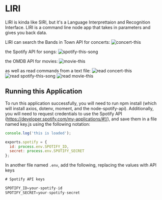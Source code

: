 # LIRI

LIRI is kinda like SIRI, but it's a Language Interprettaion and Recognition Interface. LIRI is a command line node app that takes in parameters and gives you back data.

LIRI can search the Bands in Town API for concerts:
![concert-this](../assets/images/concert.PNG)

the Spotify API for songs:
![spotify-this-song](../assets/images/spotify.PNG)

the OMDB API for movies:
![movie-this](../assets/images/movie.PNG)

as well as read commands from a text file:
![read concert-this](../assets/images/doit_1.PNG)
![read spotify-this-song](../assets/images/doit_2.PNG)
![read movie-this](../assets/images/doit_3.PNG)


## Running this Application
To run this application successfully, you will need to run npm install (which will install axios, dotenv, moment, and the node-spotify-api).
Additionally, you will need to request credentials to use the Spotify API (https://developer.spotify.com/my-applications/#!/), and save them in a file named key.js using the following notation:

```js
console.log('this is loaded');

exports.spotify = {
  id: process.env.SPOTIFY_ID,
  secret: process.env.SPOTIFY_SECRET
};
```

In another file named `.env`, add the following, replacing the values with API keys

```js
# Spotify API keys

SPOTIFY_ID=your-spotify-id
SPOTIFY_SECRET=your-spotify-secret

```